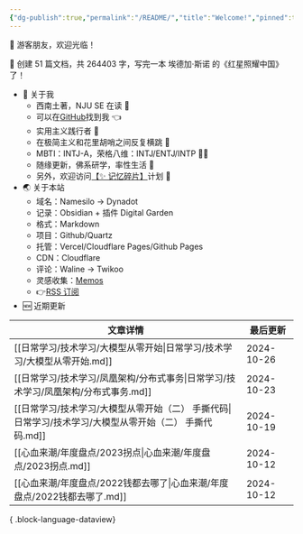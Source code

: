 ```yaml
---
{"dg-publish":true,"permalink":"/README/","title":"Welcome!","pinned":true,"tags":["home","gardenEntry"],"noteIcon":"1","created":"2023-07-14T17:22:00.770+08:00","updated":"2024-09-25T08:43:36.806+08:00"}
---
```


👋 游客朋友，欢迎光临！

<p><span>👏 创建 51 篇文档，共 264403 字，写完一本 埃德加·斯诺 的《红星照耀中国》了！</span></p>

- 🤔 关于我
  - 西南土著，NJU SE 在读 📖
  - 可以在[GitHub](https://github.com/XR-Y)找到我 👈
  - 实用主义践行者 🙌
  - 在极简主义和花里胡哨之间反复横跳 🤹
  - MBTI：INTJ-A，荣格八维：INTJ/ENTJ/INTP 🙋‍♂️
  - 随缘更新，佛系研学，率性生活 🎉
  - 另外，欢迎访问[【✨ 记忆碎片】](https://memos.xryuu.com)计划 👀
- 🌏 关于本站
  - 域名：Namesilo → Dynadot
  - 记录：Obsidian + 插件 Digital Garden
  - 格式：Markdown
  - 项目：Github/Quartz
  - 托管：Vercel/Cloudflare Pages/Github Pages
  - CDN：Cloudflare
  - 评论：Waline → Twikoo
  - 灵感收集：[Memos](https://usememos.com/)
  - 👉[RSS 订阅](https://xryuu.com/feed.xml)
- 🆕 近期更新

| 文章详情                                                           | 最后更新       |
| -------------------------------------------------------------- | ---------- |
| [[日常学习/技术学习/大模型从零开始\|日常学习/技术学习/大模型从零开始.md]]                 | 2024-10-26 |
| [[日常学习/技术学习/凤凰架构/分布式事务\|日常学习/技术学习/凤凰架构/分布式事务.md]]           | 2024-10-23 |
| [[日常学习/技术学习/大模型从零开始（二） 手撕代码\|日常学习/技术学习/大模型从零开始（二） 手撕代码.md]] | 2024-10-19 |
| [[心血来潮/年度盘点/2023拐点\|心血来潮/年度盘点/2023拐点.md]]                   | 2024-10-12 |
| [[心血来潮/年度盘点/2022钱都去哪了\|心血来潮/年度盘点/2022钱都去哪了.md]]             | 2024-10-12 |

{ .block-language-dataview}

